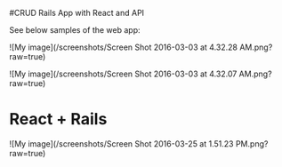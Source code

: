 #CRUD Rails App with React and API

See below samples of the web app:

![My image](/screenshots/Screen Shot 2016-03-03 at 4.32.28 AM.png?raw=true)

![My image](/screenshots/Screen Shot 2016-03-03 at 4.32.07 AM.png?raw=true)


# React + Rails

![My image](/screenshots/Screen Shot 2016-03-25 at 1.51.23 PM.png?raw=true)
